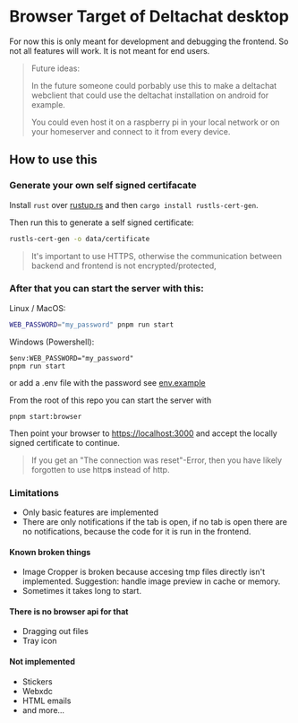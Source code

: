 # Browser Target of Deltachat desktop

For now this is only meant for development and debugging the frontend.
So not all features will work. It is not meant for end users.

> Future ideas:
>
> In the future someone could porbably use this to make a deltachat webclient that could use the deltachat installation on android for example.
>
> You could even host it on a raspberry pi in your local network or on your homeserver and connect to it from every device.

## How to use this

### Generate your own self signed certifacate

Install `rust` over [rustup.rs](https://rustup.rs) and then `cargo install rustls-cert-gen`.

Then run this to generate a self signed certificate:

```sh
rustls-cert-gen -o data/certificate
```

> It's important to use HTTPS, otherwise the communication between backend and frontend is not encrypted/protected,

### After that you can start the server with this:

Linux / MacOS:

```sh
WEB_PASSWORD="my_password" pnpm run start
```

Windows (Powershell):

```pwsh
$env:WEB_PASSWORD="my_password"
pnpm run start
```

or add a .env file with the password see [env.example](.env.example)

From the root of this repo you can start the server with

`pnpm start:browser`

Then point your browser to <https://localhost:3000> and accept the locally signed certificate to continue.

> If you get an "The connection was reset"-Error, then you have likely forgotten to use http**s** instead of http.

### Limitations

- Only basic features are implemented
- There are only notifications if the tab is open, if no tab is open there are no notifications, because the code for it is run in the frontend.

#### Known broken things

- Image Cropper is broken because accesing tmp files directly isn't implemented. Suggestion: handle image preview in cache or memory.
- Sometimes it takes long to start.

#### There is no browser api for that

- Dragging out files
- Tray icon

#### Not implemented

- Stickers
- Webxdc
- HTML emails
- and more...
